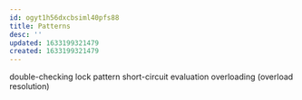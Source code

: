 ```yaml
---
id: ogyt1h56dxcbsiml40pfs88
title: Patterns
desc: ''
updated: 1633199321479
created: 1633199321479
---
```


double-checking lock pattern
short-circuit evaluation
overloading (overload resolution)
